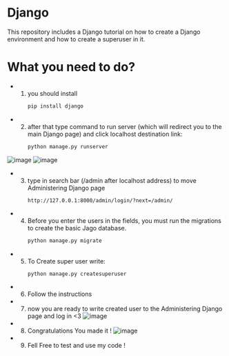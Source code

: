 # Django
This repository includes a Django tutorial on how to create a Django environment and how to create a superuser in it.

# What you need to do?
- 1. you should install
     ```py
     pip install django
- 2. after that type command to run server (which will redirect you to the main Django page) and click localhost destination link:
     ```py
     python manage.py runserver
     
     
![image](https://github.com/DonKravche/django-test/assets/138400870/6f77ee07-9d1d-4cc4-b73f-4b5cde059c85)
![image](https://github.com/DonKravche/django-test/assets/138400870/dccc17e9-6652-4039-8047-3883fcfcd7c0)

- 3. type in search bar (/admin after localhost address) to move Administering Django page
     ```
     http://127.0.0.1:8000/admin/login/?next=/admin/

- 4. Before you enter the users in the fields, you must run the migrations to create the basic Jago database.
     ```py
     python manage.py migrate

- 5. To Create super user write:
     ```py
     python manage.py createsuperuser
     
- 6. Follow the instructions

- 7. now you are ready to write created user to the Administering Django page and log in <3
     ![image](https://github.com/DonKravche/django-test/assets/138400870/e00afa62-409a-40dd-8d08-f67fa41a3471)
     
- 8. Congratulations You made it !
  ![image](https://github.com/DonKravche/django-test/assets/138400870/9ac3de9b-f6e2-4ff6-96e2-ebff650bdb80)

- 9. Fell Free to test and use my code !
